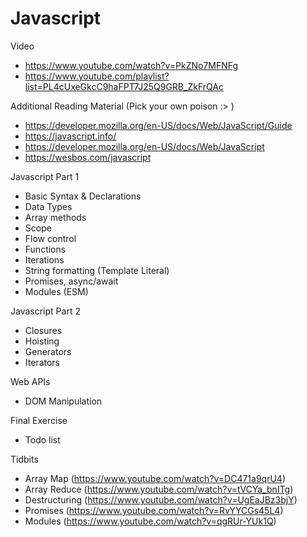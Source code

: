 # Javascript

Video
- https://www.youtube.com/watch?v=PkZNo7MFNFg 
- https://www.youtube.com/playlist?list=PL4cUxeGkcC9haFPT7J25Q9GRB_ZkFrQAc


Additional Reading Material (Pick your own poison :> )
- https://developer.mozilla.org/en-US/docs/Web/JavaScript/Guide
- https://javascript.info/
- https://developer.mozilla.org/en-US/docs/Web/JavaScript
- https://wesbos.com/javascript

Javascript Part 1
- Basic Syntax & Declarations
- Data Types
- Array methods
- Scope
- Flow control
- Functions
- Iterations
- String formatting (Template Literal)
- Promises, async/await
- Modules (ESM)

Javascript Part 2
- Closures
- Hoisting
- Generators
- Iterators


Web APIs
- DOM Manipulation


Final Exercise
- Todo list 

Tidbits
- Array Map (https://www.youtube.com/watch?v=DC471a9qrU4)
- Array Reduce (https://www.youtube.com/watch?v=tVCYa_bnITg)
- Destructuring (https://www.youtube.com/watch?v=UgEaJBz3bjY)
- Promises (https://www.youtube.com/watch?v=RvYYCGs45L4)
- Modules (https://www.youtube.com/watch?v=qgRUr-YUk1Q)